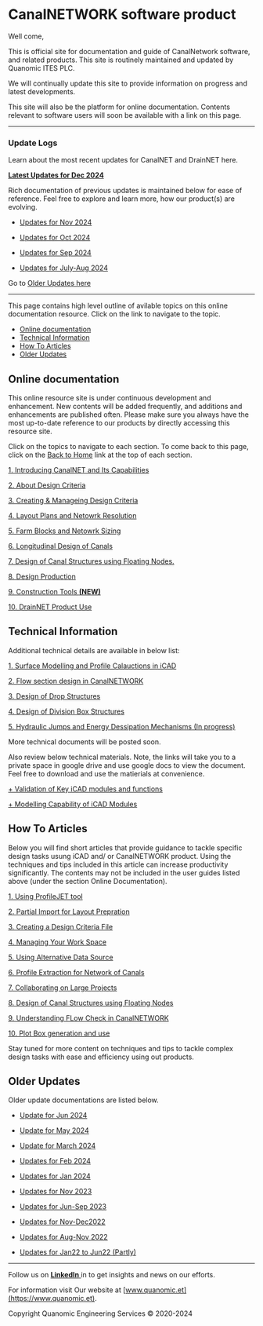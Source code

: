 # CanalNETWORK software product

Well come,

This is official site for documentation and guide of CanalNetwork software, and related products. This site is routinely maintained and updated by Quanomic ITES PLC.

We will continually update this site to provide information on progress and latest developments.

This site will also be the platform for online documentation. Contents relevant to software users will soon be available with a link on this page.
<!--
If Preview window is not working, disable any pulgins. Right click on any .md file, and choose Mark Down Editor, also choose Set to default.
-->
---
### Update Logs



Learn about the most recent updates for CanalNET and DrainNET here.

[**Latest Updates for Dec 2024**](Updates/Update_Dec24/Update_Dec24.md)



Rich documentation of previous updates is maintained below for ease of reference. Feel free to explore and learn more, how our product(s) are evolving.

- [Updates for Nov 2024](Updates/Update_Nov24/Update_Nov24.md)

- [Updates for Oct 2024](Updates/Update_Oct24/Update_Oct24.md)

- [Updates for Sep 2024](Updates/Update_Sep24/Update_Sep24.md)

- [Updates for July-Aug 2024](Updates/Update_Jul24/Update_Jul24.md)



 

Go to [Older Updates here](#older-updates)

---

This page contains high level outline of avilable topics on this online documentation resource. 
Click on the link to navigate to the topic.
<!--TOC-->
  - [Online documentation](#online-documentation)
  - [Technical Information](#technical-information)
  - [How To Articles](#how-to-articles)
  - [Older Updates](#older-updates)
<!--/TOC-->
## Online documentation

This online resource site is under continuous development and enhancement. New contents will be added frequently, and additions and enhancements are published often. Please make sure you always have the most up-to-date reference to our products by directly accessing this resource site.

Click on the topics to navigate to each section. To come back to this page, click on the [Back to Home](test) link at the top of each section.




[1. Introducing CanalNET and Its Capabilities](Introduction/Introduction.md)

[2. About Design Criteria](DesignCriteria/AboutDesignCriteria.md)

[3. Creating & Manageing Design Criteria](DesignCriteria/CreatingAndManagingDesignCriteria.md)

[4. Layout Plans and Netowrk Resolution](Layout_plans_and_Network_Resolution/Layout_plans_and_Network_Resolution.md)

[5. Farm Blocks and Netowrk Sizing](Farm_Blocks_and_Network_Sizing/Farm_Blocks_and_Network_Sizing.md)

[6. Longitudinal Design of Canals](Longitudinal_Design_of_Routes/LongitudinalDesignOfRoutes.md)

[7. Design of Canal Structures using Floating Nodes.](DesignOfRegulatingStructures/DesignOfRegulatingStructures.md)

[8. Design Production](DesignProduction/DesignProduction.md)

[9. Construction Tools **(NEW)**](ConstructionTools/Construction_Tools.md)

[10. DrainNET Product Use](CanalDrain_Docs/CanalDrain_doc.md)

<!---
[10. Design Quality Assurance **(NEW)**](DesignQuality/Design_Quality_Assurance.md)
--->

## Technical Information

Additional technical details are available in below list:

[1. Surface Modelling and Profile Calauctions in iCAD](Surface_Modelling/Surface_modelling_and_interpolation.md)

[2. Flow section design in CanalNETWORK](Flow_section_design/Flow_section_Design.md)

[3. Design of Drop Structures](DesignOfDrops/DropDesign.md)

[4. Design of Division Box Structures](DivisionBoxDesign/DivisionBoxDesign.md)

[5. Hydraulic Jumps and Energy Dessipation Mechanisms (In progress)](test)

More technical documents will be posted soon.

Also review below technical materials. Note, the links will take you to a private space in google drive and use google docs to view the document. Feel free to download and use the matierials at convenience.

[+   Validation of Key iCAD modules and functions](https://drive.google.com/file/d/1K38jjh0SFBZiFCOiaqf_8n-RDvc3V4gb/view?usp=sharing)

[+   Modelling Capability of iCAD Modules](https://drive.google.com/file/d/15iZLkyAoFJM9jCSqfBpkTJrZhTMYknst/view?usp=sharing)

## How To Articles

Below you will find short articles that provide guidance to tackle specific design tasks usung iCAD and/ or CanalNETWORK product. Using the techniques and tips included in this article can increase productivity significantly. The contents may not be included in the user guides listed above (under the section Online Documentation).

[1. Using ProfileJET tool](https://docs.google.com/document/d/1no0ma14PHBeYvTgVaHcUNWvUm17cwhDAJKSM6lXWEzI/edit?usp=sharing)

[2. Partial Import for Layout Prepration](https://docs.google.com/document/d/1GNsLIhaI3wnscL1bH9OTICLZbz3E1vtto5NMTLGwoH8/edit?usp=sharing)

[3. Creating a Design Criteria File](https://docs.google.com/document/d/1Vl3bd5dyFQv-2LWlqV_XWLibCPkRZV7rLPQPQNpdmKI/edit?usp=sharing)

[4. Managing Your Work Space](https://docs.google.com/document/d/11ioyYbow15pJYOi9j7HVHQcsvE8OM4w5A8nQOjCGKqE/edit?usp=sharing)

[5. Using Alternative Data Source](https://docs.google.com/document/d/1aEDDOWKBUMy0M74H07-eg0ixApwYM3u6rXi7C5mo2FQ/edit?usp=sharing)

[6. Profile Extraction for Network of Canals](https://docs.google.com/document/d/1VdqBEigWM_XrKYrMueF51kNFAwpH4_qRvhmj3TfZG14/edit?usp=sharing)

[7. Collaborating on Large Projects](https://docs.google.com/document/d/1gYwRNdLo_9uG-xG24RNo_pDW1aMs5tgX/edit?usp=sharing&ouid=102474812384847533321&rtpof=true&sd=true)

[8. Design of Canal Structures using Floating Nodes](https://docs.google.com/document/d/1ywZ02JvbcUlRRO3mwWogG4ZTRjwKy4x2pbU4MAhgZFw/edit?usp=sharing)

[9. Understanding FLow Check in CanalNETWORK](https://docs.google.com/document/d/1jr9SPyF_zM2eyNAKcefduKt1Rzi2wtrKuiuOtSVA830/edit?usp=sharing)

[10. Plot Box generation and use](https://docs.google.com/document/d/1a2VWmPVnPdIwNhO_pPi-nHIdPwxhMO4ntEb0yLr5-yw/edit?usp=sharing)

Stay tuned for more content on techniques and tips to tackle complex design tasks with ease and efficiency using out products.

## Older Updates

Older update documentations are listed below.

- [Update for Jun 2024](Updates/Update_June24/Update_Jun24.md)


- [Update for May 2024](Updates/Update_May24/Update_May24.md)

- [Update for March 2024](Updates/Update_Mar24/Update_Mar24.md)

- [Updates for Feb 2024](Updates/Update_Feb24/Update_Feb24.md)

- [Updates for Jan 2024](Updates/Update_Jan24/Update_Jan24.md)

- [Updates for Nov 2023](Updates/Update_Nov23/Update_Nov23.md)

- [Updates for Jun-Sep 2023](Updates/Update_Jun23/Updates_Jun23.md)

- [Updates for Nov-Dec2022](Updates/Updates_Dec22/updatenotesDec2022.md)

- [Updates for Aug-Nov 2022](Updates/Update_Sep22/Update_Sep22.md)

- [Updates for Jan22 to Jun22 (Partly)](Updates/Update_Jan22/Update_Jan22.md)


---

Follow us on [**LinkedIn** ](https://www.linkedin.com/company/quanomic-ites/) in to get insights and news on our efforts.

For information visit Our website at [www.quanomic.et](https://www.quanomic.et).



Copyright Quanomic Engineering Services &copy; 2020-2024
